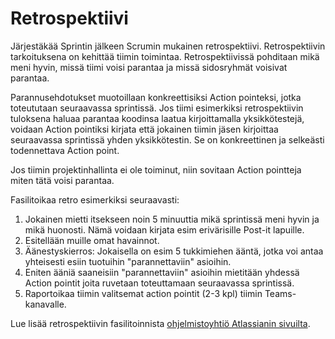 # Retrospektiivi

Järjestäkää Sprintin jälkeen Scrumin mukainen retrospektiivi. Retrospektiivin tarkoituksena on kehittää tiimin toimintaa. Retrospektiivissä pohditaan mikä meni hyvin, missä tiimi voisi parantaa ja missä sidosryhmät voisivat parantaa.

Parannusehdotukset muotoillaan konkreettisiksi Action pointeksi, jotka toteututaan seuraavassa sprintissä. Jos tiimi esimerkiksi retrospektiivin tuloksena haluaa parantaa koodinsa laatua kirjoittamalla yksikkötestejä, voidaan Action pointiksi kirjata että jokainen tiimin jäsen kirjoittaa seuraavassa sprintissä yhden yksikkötestin. Se on konkreettinen ja selkeästi todennettava Action point.

Jos tiimin projektinhallinta ei ole toiminut, niin sovitaan Action pointteja miten tätä voisi parantaa.

Fasilitoikaa retro esimerkiksi seuraavasti:

1. Jokainen mietti itsekseen noin 5 minuuttia mikä sprintissä meni hyvin ja mikä huonosti. Nämä voidaan kirjata esim erivärisille Post-it lapuille.
2. Esitellään muille omat havainnot.
3. Äänestyskierros: Jokaisella on esim 5 tukkimiehen ääntä, jotka voi antaa yhteisesti esiin tuotuihin "parannettaviin" asioihin.
4. Eniten ääniä saaneisiin "parannettaviin" asioihin mietitään yhdessä Action pointit joita ruvetaan toteuttamaan seuraavassa sprintissä.
5. Raportoikaa tiimin valitsemat action pointit (2-3 kpl) tiimin Teams-kanavalle.

Lue lisää retrospektiivin fasilitoinnista [ohjelmistoyhtiö Atlassianin sivuilta](https://www.atlassian.com/team-playbook/plays/retrospective).

